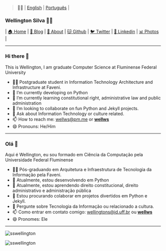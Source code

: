 > 🧐💬 | [English](#hi-there-) | [Português](#ol%C3%A1-) | 

### Wellington Silva 🧔🖖
<!-- nav -->
| [🏠 Home](https://sswellington.github.io/)
| [📝 Blog](https://sswellington.github.io/blog/)
| [🤵 About](https://sswellington.github.io/sobre/)
| [🐱 Github](https://github.com/sswellington)
| [🐦 Twitter](https://twitter.com/__wellws__)
| [💼 Linkedin](https://www.linkedin.com/in/sswellington/)
| [📊 Photos](https://sswellington.github.io/photos/)
| 

---

### Hi there 👋
This is Wellington, I am graduate Computer Science at Fluminense Federal University

- 👨‍🎓 Postgraduate student in Information Technology Architecture and Infrastructure at Faveni.
- 🔭 I’m currently developing on Python 
- 🌱 I’m currently learning constitutional right, administrative law and public administration 
- 👯 I’m looking to collaborate on fun Python and Jekyll projects.
- 💬 Ask about Information Technology or culture related.
- 📫 How to reach me: wellws@pm.me or [__wellws__](twitter.com/__wellws__)
- 😄 Pronouns: He/Him

---

### Olá 👋

Aqui é Wellington, eu sou formado em Ciência da Computação pela Universidade Federal Fluminense

- 👨‍🎓 Pós-graduando em Arquitetura e Infraestrutura de Tecnologia da Informação pela Faveni. 
- 🔭 Atualmente, estou desenvolvendo em Python
- 🌱 Atualmente, estou aprendendo direito constitucional, direito administrativo e administração pública
- 👯 Estou procurando colaborar em projetos divertidos em Python e Jekyll.
- 💬 Pergunte sobre Tecnologia da Informação ou relacionado a cultura.
- 📫 Como entrar em contato comigo: wellingtons@id.uff.br ou [__wellws__](twitter.com/__wellws__)
- 😄 Pronomes: Ele

---

<p align="left"> <img src="https://komarev.com/ghpvc/?username=sswellington" alt="sswellington" /> </p>
<img src="https://github-readme-stats.vercel.app/api?username=sswellington&show_icons=true" alt="sswellington" />
